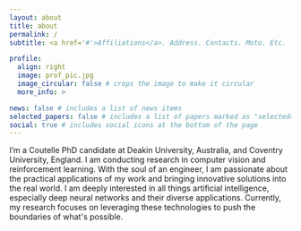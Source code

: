```yaml
---
layout: about
title: about
permalink: /
subtitle: <a href='#'>Affiliations</a>. Address. Contacts. Moto. Etc.

profile:
  align: right
  image: prof_pic.jpg
  image_circular: false # crops the image to make it circular
  more_info: >

news: false # includes a list of news items
selected_papers: false # includes a list of papers marked as "selected={true}"
social: true # includes social icons at the bottom of the page
---
```


I’m a Coutelle PhD candidate at Deakin University, Australia, and Coventry University, England. I am conducting research in computer vision and reinforcement learning. With the soul of an engineer, I am passionate about the practical applications of my work and bringing innovative solutions into the real world. I am deeply interested in all things artificial intelligence, especially deep neural networks and their diverse applications. Currently, my research focuses on leveraging these technologies to push the boundaries of what's possible.
